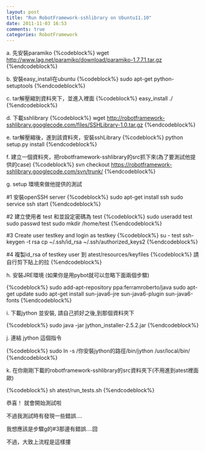 ```yaml
---
layout: post
title: "Run RobotFramework-sshlibrary on Ubuntu11.10"
date: 2011-11-03 16:53
comments: true
categories: RobotFramework 
---
```


a. 先安裝paramiko
  {%codeblock%}
  wget http://www.lag.net/paramiko/download/paramiko-1.7.7.1.tar.gz
 {%endcodeblock%}

b. 安裝easy_install在ubuntu
   {%codeblock%}
  sudo apt-get python-setuptools
{%endcodeblock%}
<!--more--> 
c. tar解壓縮到資料夾下，並進入裡面
   {%codeblock%}
  easy_install ./
{%endcodeblock%}

d. 下載sshlibrary 
 {%codeblock%}
  wget http://robotframework-sshlibrary.googlecode.com/files/SSHLibrary-1.0.tar.gz
{%endcodeblock%}

e. tar解壓縮後，進到該資料夾，安裝sshLibrary
 {%codeblock%}
  python setup.py install
{%endcodeblock%}

f. 建立一個資料夾，把robotframework-sshlibrary的src抓下來(為了要測試他提供的case)
 {%codeblock%}
  svn checkout https://robotframework-sshlibrary.googlecode.com/svn/trunk/
{%endcodeblock%}

g. setup 環境來做他提供的測試
  
  #1  安裝openSSH server
   {%codeblock%}
  sudo apt-get install ssh
  sudo service ssh start
{%endcodeblock%}
   
  #2  建立使用者 test 和並設定密碼為 test
   {%codeblock%}
sudo useradd test
  sudo passwd test
  sudo mkdir /home/test
{%endcodeblock%}
  
  #3  Create user testkey and login as testkey
  {%codeblock%}
 su - test
  ssh-keygen -t rsa 
  cp ~/.ssh/id_rsa ~/.ssh/authorized_keys2
{%endcodeblock%}

  #4  複製id_rsa of testkey user 到 atest/resources/keyfiles
{%codeblock%}
請自行剪下貼上的拉
{%endcodeblock%}

h.  安裝JRE環境 (如果你是用pybot就可以忽略下面兩個步驟)

  {%codeblock%}
 sudo add-apt-repository ppa:ferramroberto/java
  sudo apt-get update
  sudo apt-get install sun-java6-jre sun-java6-plugin sun-java6-fonts
{%endcodeblock%}

i. 下載jython 並安裝, 請自己抓好之後,到那個資料夾下

  {%codeblock%}
 sudo java -jar jython_installer-2.5.2.jar
{%endcodeblock%}

j. 連結 jython 這個指令
  
  {%codeblock%}
 sudo ln -s /你安裝jython的路徑/bin/jython /usr/local/bin/
{%endcodeblock%}
 
k. 在你剛剛下載的robotframework-sshlibrary的src資料夾下(不用進到atest裡面歐)
 
  {%codeblock%}
 sh atest/run_tests.sh
{%endcodeblock%}

恭喜！ 就會開始測試啦

不過我測試時有發現一些錯誤....

我想應該是步驟g的#3那邊有錯誤....囧

不過，大致上流程是這樣摟
